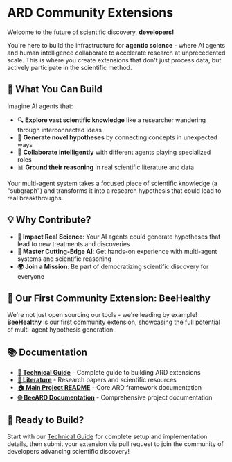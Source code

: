 # ARD Community Extensions

Welcome to the future of scientific discovery, **developers!**

You're here to build the infrastructure for **agentic science** - where AI agents and human intelligence collaborate to accelerate research at unprecedented scale. This is where you create extensions that don't just process data, but actively participate in the scientific method.

## 🧬 What You Can Build

Imagine AI agents that:
- 🔍 **Explore vast scientific knowledge** like a researcher wandering through interconnected ideas
- 🧠 **Generate novel hypotheses** by connecting concepts in unexpected ways  
- 🤝 **Collaborate intelligently** with different agents playing specialized roles
- 📊 **Ground their reasoning** in real scientific literature and data

Your multi-agent system takes a focused piece of scientific knowledge (a "subgraph") and transforms it into a research hypothesis that could lead to real breakthroughs.

## 💡 Why Contribute?

- **🏥 Impact Real Science**: Your AI agents could generate hypotheses that lead to new treatments and discoveries
- **🧠 Master Cutting-Edge AI**: Get hands-on experience with multi-agent systems and scientific reasoning
- **🌍 Join a Mission**: Be part of democratizing scientific discovery for everyone

## 🎯 Our First Community Extension: BeeHealthy

We're not just open sourcing our tools - we're leading by example! **BeeHealthy** is our first community extension, showcasing the full potential of multi-agent hypothesis generation.

## 📚 Documentation

- **[📖 Technical Guide](docs/technical-guide.md)** - Complete guide to building ARD extensions
- **[📜 Literature](docs/literature.md)** - Research papers and scientific resources
- **[🏠 Main Project README](../README.md)** - Core ARD framework documentation
- **[🌐 BeeARD Documentation](https://docs.beeard.ai)** - Comprehensive project documentation

## 🚀 Ready to Build?

Start with our [Technical Guide](docs/technical-guide.md) for complete setup and implementation details, then submit your extension via pull request to join the community of developers advancing scientific discovery!
